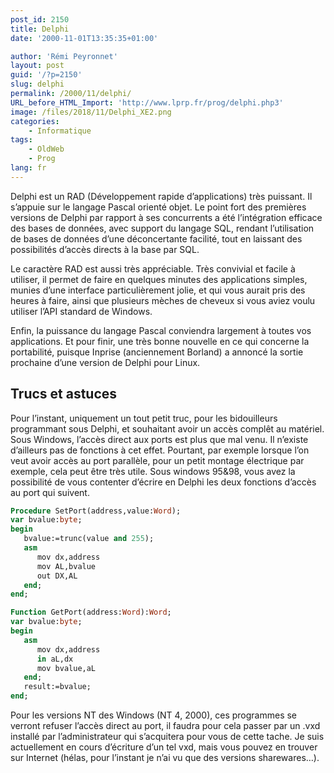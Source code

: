 ```yaml
---
post_id: 2150
title: Delphi
date: '2000-11-01T13:35:35+01:00'

author: 'Rémi Peyronnet'
layout: post
guid: '/?p=2150'
slug: delphi
permalink: /2000/11/delphi/
URL_before_HTML_Import: 'http://www.lprp.fr/prog/delphi.php3'
image: /files/2018/11/Delphi_XE2.png
categories:
    - Informatique
tags:
    - OldWeb
    - Prog
lang: fr
---
```


Delphi est un RAD (Développement rapide d’applications) très puissant. Il s’appuie sur le langage Pascal orienté objet. Le point fort des premières versions de Delphi par rapport à ses concurrents a été l’intégration efficace des bases de données, avec support du langage SQL, rendant l’utilisation de bases de données d’une déconcertante facilité, tout en laissant des possibilités d’accès directs à la base par SQL.

Le caractère RAD est aussi très appréciable. Très convivial et facile à utiliser, il permet de faire en quelques minutes des applications simples, munies d’une interface particulièrement jolie, et qui vous aurait pris des heures à faire, ainsi que plusieurs mèches de cheveux si vous aviez voulu utiliser l’API standard de Windows.

Enfin, la puissance du langage Pascal conviendra largement à toutes vos applications. Et pour finir, une très bonne nouvelle en ce qui concerne la portabilité, puisque Inprise (anciennement Borland) a annoncé la sortie prochaine d’une version de Delphi pour Linux.

<a name="trucs"></a>

## Trucs et astuces

Pour l’instant, uniquement un tout petit truc, pour les bidouilleurs programmant sous Delphi, et souhaitant avoir un accès complêt au matériel. Sous Windows, l’accès direct aux ports est plus que mal venu. Il n’existe d’ailleurs pas de fonctions à cet effet. Pourtant, par exemple lorsque l’on veut avoir accès au port parallèle, pour un petit montage électrique par exemple, cela peut être très utile. Sous windows 95&amp;98, vous avez la possibilité de vous contenter d’écrire en Delphi les deux fonctions d’accès au port qui suivent.

```pascal
Procedure SetPort(address,value:Word);
var bvalue:byte;
begin
   bvalue:=trunc(value and 255);
   asm
      mov dx,address
      mov AL,bvalue
      out DX,AL
   end;
end;

Function GetPort(address:Word):Word;
var bvalue:byte;
begin
   asm
      mov dx,address
      in aL,dx
      mov bvalue,aL
   end;
   result:=bvalue;
end;

```

Pour les versions NT des Windows (NT 4, 2000), ces programmes se verront refuser l’accès direct au port, il faudra pour cela passer par un .vxd installé par l’administrateur qui s’acquitera pour vous de cette tache. Je suis actuellement en cours d’écriture d’un tel vxd, mais vous pouvez en trouver sur Internet (hélas, pour l’instant je n’ai vu que des versions sharewares…).